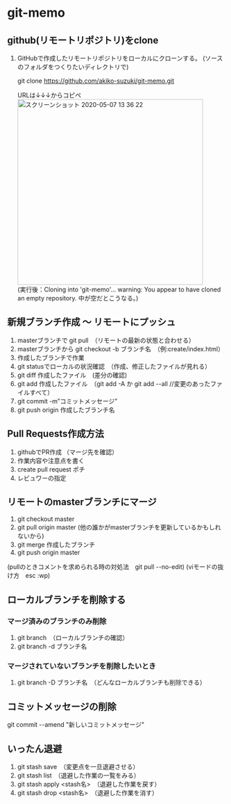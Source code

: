 # git-memo


## github(リモートリポジトリ)をclone

1. GitHubで作成したリモートリポジトリをローカルにクローンする。 (ソースのフォルダをつくりたいディレクトリで)

    git clone https://github.com/akiko-suzuki/git-memo.git
    
    URLは↓↓↓からコピペ<br>
    <img width="427" alt="スクリーンショット 2020-05-07 13 36 22" src="https://user-images.githubusercontent.com/53561761/81255229-1f0a7900-9068-11ea-8298-26a1e3c97db9.png"><br>
    (実行後：Cloning into 'git-memo'...
    warning: You appear to have cloned an empty repository.
    中が空だとこうなる。)


## 新規ブランチ作成 〜 リモートにプッシュ

1. masterブランチで git pull　（リモートの最新の状態と合わせる）
2. masterブランチから git checkout -b ブランチ名　（例:create/index.html）
3. 作成したブランチで作業
4. git statusでローカルの状況確認　（作成、修正したファイルが見れる）
5. git diff 作成したファイル　(差分の確認)
6. git add 作成したファイル　（git add -A か git add --all //変更のあったファイルすべて）
7. git commit -m”コミットメッセージ”
8. git push origin 作成したブランチ名


## Pull Requests作成方法

1. githubでPR作成 （マージ先を確認）
2. 作業内容や注意点を書く
3. create pull request ポチ
4. レビュワーの指定


## リモートのmasterブランチにマージ

1. git checkout master
2. git pull origin master (他の誰かがmasterブランチを更新しているかもしれないから)
3. git merge 作成したブランチ
4. git push origin master

(pullのときコメントを求められる時の対処法　git pull --no-edit)
(viモードの抜け方　esc :wp)


## ローカルブランチを削除する

### マージ済みのブランチのみ削除

1. git branch　（ローカルブランチの確認）
2. git branch -d ブランチ名

### マージされていないブランチを削除したいとき

1. git branch -D ブランチ名　（どんなローカルブランチも削除できる）

## コミットメッセージの削除

git commit --amend "新しいコミットメッセージ"


## いったん退避

1. git stash save　（変更点を一旦退避させる）
2. git stash list　（退避した作業の一覧をみる）
3. git stash apply <stash名>　（退避した作業を戻す）
4. git stash drop <stash名>　（退避した作業を消す）
